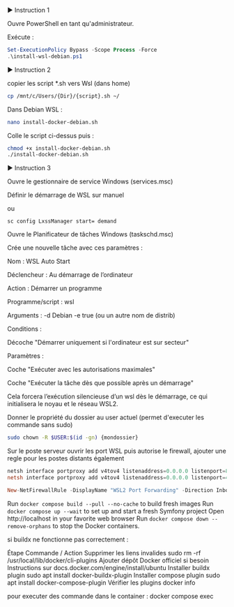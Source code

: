 ▶️ Instruction 1

Ouvre PowerShell en tant qu'administrateur.

Exécute :

```powershell
Set-ExecutionPolicy Bypass -Scope Process -Force
.\install-wsl-debian.ps1
```

▶️ Instruction 2

copier les script *.sh vers Wsl (dans home)

````bash
cp /mnt/c/Users/{Dir}/{script}.sh ~/
````

Dans Debian WSL :

```bash
nano install-docker-debian.sh
```

Colle le script ci-dessus puis :

```bash
chmod +x install-docker-debian.sh
./install-docker-debian.sh
```

▶️ Instruction 3

Ouvre le gestionnaire de service Windows (services.msc)

Définir le démarrage de WSL sur manuel

ou 

````poweshell
sc config LxssManager start= demand
````

Ouvre le Planificateur de tâches Windows (taskschd.msc)

Crée une nouvelle tâche avec ces paramètres :

Nom : WSL Auto Start

Déclencheur : Au démarrage de l’ordinateur

Action : Démarrer un programme

Programme/script : wsl

Arguments : -d Debian -e true (ou un autre nom de distrib)

Conditions :

Décoche "Démarrer uniquement si l'ordinateur est sur secteur"

Paramètres :

Coche "Exécuter avec les autorisations maximales"

Coche "Exécuter la tâche dès que possible après un démarrage"

Cela forcera l’exécution silencieuse d’un wsl dès le démarrage, ce qui initialisera le noyau et le réseau WSL2.

Donner le propriété du dossier au user actuel (permet d'executer les commande sans sudo)

````bash
sudo chown -R $USER:$(id -gn) {mondossier}
````

Sur le poste serveur ouvrir les port WSL puis autorise le firewall, ajouter une regle pour les postes distants également
```powershell
netsh interface portproxy add v4tov4 listenaddress=0.0.0.0 listenport=80 connectaddress=172.31.251.39 connectport=80
netsh interface portproxy add v4tov4 listenaddress=0.0.0.0 listenport=443 connectaddress=172.31.251.39 connectport=443

New-NetFirewallRule -DisplayName "WSL2 Port Forwarding" -Direction Inbound -LocalPort 80,443 -Action Allow -Protocol TCP

```


Run `docker compose build --pull --no-cache` to build fresh images
Run `docker compose up --wait` to set up and start a fresh Symfony project
Open http://localhost in your favorite web browser
Run `docker compose down --remove-orphans` to stop the Docker containers.

si buildx ne fonctionne pas correctement :

Étape	Commande / Action
Supprimer les liens invalides	sudo rm -rf /usr/local/lib/docker/cli-plugins
Ajouter dépôt Docker officiel si besoin	Instructions sur docs.docker.com/engine/install/ubuntu
Installer buildx plugin	sudo apt install docker-buildx-plugin
Installer compose plugin	sudo apt install docker-compose-plugin
Vérifier les plugins	docker info

pour executer des commande dans le container :
docker compose exec
